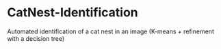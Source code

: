 # CatNest-Identification
Automated identification of a cat nest in an image (K-means + refinement with a decision tree)
